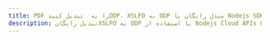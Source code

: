 ---title: PDF را به  تبدیل کنیدODP، XSLFO به ODP مبدل رایگان یا Nodejs SDKdescription: تبدیل رایگانXSLFO به ODP با استفاده از Nodejs Cloud APIs & SDK همچنین اسناد PDF را در Cloud ایجاد، ویرایش و رندر کنید.---